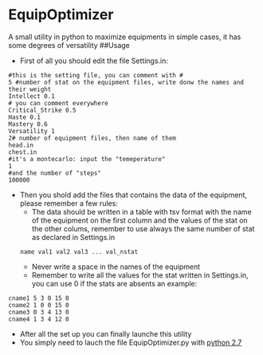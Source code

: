 # EquipOptimizer
A small utility in python to maximize equipments in simple cases, it has some degrees of versatility
##Usage
- First of all you should edit the file Settings.in:

````
#this is the setting file, you can comment with #
5 #number of stat on the equipment files, write donw the names and their weight
Intellect 0.1
# you can comment everywhere
Critical_Strike 0.5
Haste 0.1
Mastery 0.6
Versatility 1
2# number of equipment files, then name of them
head.in
chest.in
#it's a montecarlo: input the "temeperature"
1
#and the number of "steps"
100000
````
- Then you shold add the files that contains the data of the equipment, please remember a few rules:
  - The data should be written in a table with tsv format with the name of the equipment on the first column and the values of the stat on the other colums, remember to use always the same number of stat as declared in Settings.in
  ````
  name val1 val2 val3 ... val_nstat
  ````
  - Never write a space in the names of the equipment 
  - Remember to write all the values for the stat written in Settings.in, you can use 0 if the stats are absents
 an example:
````
cname1 5 3 0 15 0
cname2 1 0 0 15 0
cname3 0 3 4 13 0
cname4 1 3 4 12 0
````

- After all the set up you can finally launche this utility
- You simply need to lauch the file EquipOptimizer.py with [python 2.7](https://www.python.org/)
